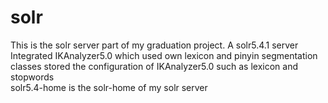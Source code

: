 # solr
This is the solr server part of my graduation project. A solr5.4.1 server Integrated IKAnalyzer5.0 which used own lexicon and pinyin segmentation
classes stored the configuration of IKAnalyzer5.0 such as lexicon and stopwords<br>
solr5.4-home is the solr-home of my solr server
